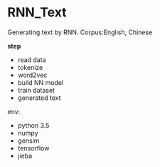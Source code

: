# RNN_Text

Generating text by RNN.
Corpus:English, Chinese

**step**

* read data
* tokenize
* word2vec
* build NN model
* train dataset
* generated text

env:
* python 3.5
* numpy
* gensim
* tensorflow
* jieba
